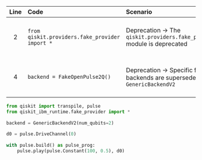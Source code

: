 | Line | Code | Scenario | Reference | Artifact | Refactoring |
| :--: | :--- | :------- | :-------: | :------- | :---------- |
| 2 | `from qiskit.providers.fake_provider import *` | Deprecation -> The `qiskit.providers.fake_provider` module is deprecated | qrn_tax_ddbb--d7e68a47-8d01-4433-a93c-1aebfca5d9f4 | `qiskit.providers.fake_provider` | `from qiskit_ibm_runtime.fake_provider import *` |
| 4 | `backend = FakeOpenPulse2Q()` | Deprecation -> Specific fake backends are superseded by `GenericBackendV2` | qrn_tax_ddbb--6ecf0d75-110b-4dc1-8d77-d73f6b1eadb5 | `FakeOpenPulse2Q` | `backend = GenericBackendV2(num_qubits=2)` |


```python
from qiskit import transpile, pulse
from qiskit_ibm_runtime.fake_provider import *
 
backend = GenericBackendV2(num_qubits=2)
 
d0 = pulse.DriveChannel(0)
 
with pulse.build() as pulse_prog:
    pulse.play(pulse.Constant(100, 0.5), d0)
```